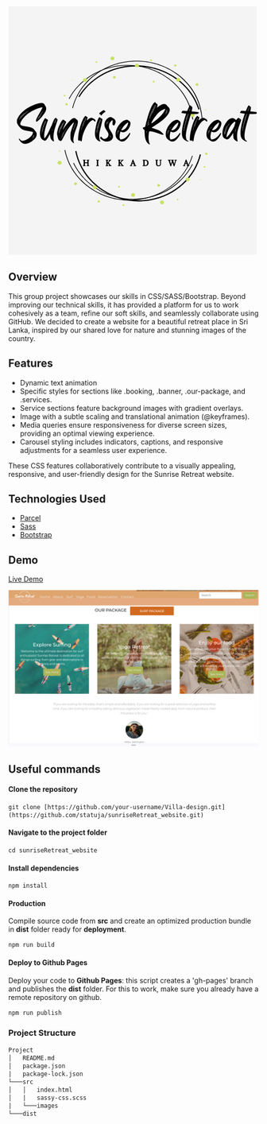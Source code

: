 ![logo](src/images/project-2.png)

## Overview 
This group project showcases our skills in CSS/SASS/Bootstrap. Beyond improving our technical skills, it has provided a platform for us to work cohesively as a team, refine our soft skills, and seamlessly collaborate using GitHub. 
We decided to create a website for a beautiful retreat place in Sri Lanka, inspired by our shared love for nature and stunning images of the country.  

## Features
- Dynamic text animation
- Specific styles for sections like .booking, .banner, .our-package, and .services.
- Service sections feature background images with gradient overlays.
- Image with a subtle scaling and translational animation (@keyframes).
- Media queries ensure responsiveness for diverse screen sizes, providing an optimal viewing experience.
- Carousel styling includes indicators, captions, and responsive adjustments for a seamless user experience.

These CSS features collaboratively contribute to a visually appealing, responsive, and user-friendly design for the Sunrise Retreat website.

## Technologies Used
- [Parcel](https://parceljs.org/)
- [Sass](https://sass-lang.com/)
- [Bootstrap](https://getbootstrap.com/)


## Demo

[Live Demo](https://statuja.github.io/sunriseRetreat_website/)

![home](src/images/screenshot.png)

## Useful commands

#### Clone the repository
```
git clone [https://github.com/your-username/Villa-design.git](https://github.com/statuja/sunriseRetreat_website.git)
```
#### Navigate to the project folder
```
cd sunriseRetreat_website
```
#### Install dependencies
```
npm install
```
#### Production
Compile source code from **src** and create an optimized production bundle in **dist** folder ready for **deployment**.
```
npm run build
```
#### Deploy to Github Pages
Deploy your code to **Github Pages**: this script creates a 'gh-pages' branch and publishes the **dist** folder. For this to work, make sure you already have a remote repository on github.
```
npm run publish
```

### Project Structure
```
Project
│   README.md
│   package.json
|   package-lock.json
└───src
│   │   index.html
│   |   sassy-css.scss
|   └───images
└───dist
```




